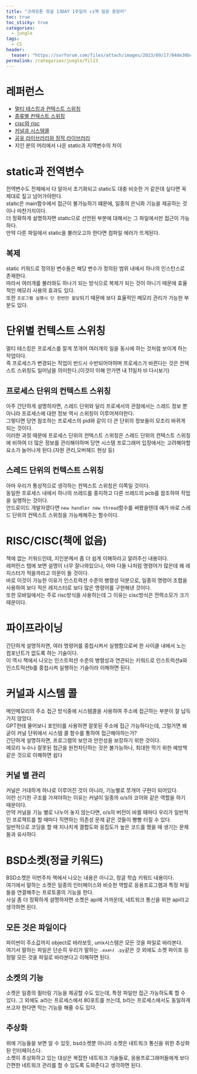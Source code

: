 ```yaml
---
title: "크래프톤 정글 13DAY 1주일차 cs책 질문 총망라"
toc: true
toc_sticky: true
categories:
  - jungle
tags:
  - CS
header:
  teaser: "https://svrforum.com/files/attach/images/2023/09/17/84de30bcefaac27754c42afa51538fbf.jpg"
permalink: /categories/jungle/Til13
---
```

# 레퍼런스
- [멀티 테스킹과 컨텍스트 스위칭](https://inpa.tistory.com/entry/%F0%9F%91%A9%E2%80%8D%F0%9F%92%BB-multi-programming-tasking-processing)<br>
- [종류별 컨텍스트 스위칭](https://velog.io/@curiosity806/Context-Switching%EC%9C%BC%EB%A1%9C-%EC%95%8C%EC%95%84%EB%B3%B4%EB%8A%94-process%EC%99%80-thread)<br>
- [cisc와 risc](https://velog.io/@kjw2298/CISC-RISC-%EA%B0%9C%EB%85%90-%EB%B0%8F-%EC%B0%A8%EC%9D%B4#4-cisc-%EC%99%80-risc-%EB%B9%84%EA%B5%90)<br>
- [커널과 시스템콜](https://velog.io/@0mi/%EC%BB%A4%EB%84%90-%EC%8B%9C%EC%8A%A4%ED%85%9C-%EC%BD%9C)<br>
- [공유 라이브러리와 정적 라이브러리](https://ence2.github.io/2020/11/%EC%A0%95%EC%A0%81-%EB%9D%BC%EC%9D%B4%EB%B8%8C%EB%9F%AC%EB%A6%AClib-vs-%EB%8F%99%EC%A0%81-%EB%9D%BC%EC%9D%B4%EB%B8%8C%EB%9F%AC%EB%A6%ACdll/)<br>
- 지인 분의 머리에서 나온 static과 지역변수의 차이
# static과 전역변수
전역변수도 전체에서 다 알아서 초기화되고 static도 대충 비슷한 거 같은데 싶다면 꼭 제대로 짚고 넘어가야한다.<br>
static은 main함수에서 접근이 불가능하기 떄문에, 일종의 은닉화 기능을 제공하는 것이나 마찬가지이다.<br>
더 정확하게 설명하자면 static으로 선언된 부분에 대해서는 그 파일에서만 접근이 가능하다.<br>
만약 다른 파일에서 static을 불러오고자 한다면 컴파일 에러가 뜨게된다.
## 복제
static 키워드로 정의된 변수들은 해당 변수가 정의된 범위 내에서 하나의 인스턴스로 존재한다.<br>
따라서 여러개를 불러와도 하나가 되는 방식으로 복제가 되는 것이 아니기 때문에 효율적인 메모리 사용의 효과도 있다.<br>
또한 `프로그램 실행시 단 한번만 할당`되기 때문에 보다 효율적인 메모리 관리가 가능한 부분도 있다.
# 단위별 컨텍스트 스위칭
멀티 테스킹은 프로세스를 잘게 쪼개어 여러개의 일을 동시에 하는 것처럼 보이게 하는 작업이다.<br>
즉 프로세스가 변경되는 작업이 반드시 수반되어야하며 프로세스가 바뀐다는 것은 컨텍스트 스위칭도 일어남을 의미한다.(이것이 이해 안가면 내 11일차 til 다시보기)<br>
## 프로세스 단위의 컨텍스트 스위칭
아주 간단하게 설명하자면, 스레드 단위와 달리 프로세서의 관점에서는 스레드 정보 뿐 아니라 프로세스에 대한 정보 역시 스위칭이 이루어져야한다.<br>
그렇다면 당연 참조하는 프로세스의 pid와 같이 더 큰 단위의 정보들이 모조리 바뀌게 되는 것이다.<br>
이러한 과정 때문에 프로세스 단위의 컨텍스트 스위칭은 스레드 단위의 컨텍스트 스위칭에 비하여 더 많은 정보를 관리해야하며 당연 시스템 프로그래머 입장에서는 고려해야할 요소가 늘어나게 된다.(자원 관리,오버헤드 현상 등)
## 스레드 단위의 컨텍스트 스위칭
아마 우리가 통상적으로 생각하는 컨텍스트 스위칭은 이쪽일 것이다.<br>
동일한 프로세스 내에서 하나의 쓰레드를 중지하고 다른 쓰레드의 pcb를 참조하여 작업을 실행하는 것이다.<br>
안드로이드 개발자였다면 `new handler new thread`함수를 써봤을텐데 얘가 바로 스레드 단위의 컨텍스트 스위칭을 가능케해주는 함수이다.
# RISC/CISC(책에 없음)
책에 없는 키워드인데, 지인분께서 좀 더 쉽게 이해하라고 알려주신 내용이다.<br>
레퍼런스 탭에 보면 설명이 너무 잘나와있으나, 아마 다들 나처럼 명령어가 많은데 왜 레지스터가 적을까라고 의문이 들 것이다.<br>
바로 이것이 가능한 이유가 인스트럭션 수준의 병렬성 덕분으로, 일종의 명령어 조합을 사용하여 보다 적은 레지스터로 보다 많은 명령어를 구현해낸 것이다.<br>
또한 모바일에서는 주로 risc방식을 사용하는데 그 이유는 cisc방식은 전력소모가 크기 때문이다.
# 파이프라이닝
간단하게 설명하자면, 여러 명령어를 중첩시켜서 실행함으로써 한 사이클 내에서 노는 컴포넌트가 없도록 하는 기술이다.<br>
이 역시 책에서 나오는 인스트럭션 수준의 병렬성과 연관되는 키워드로 인스트럭션a와 인스트럭션b를 중첩시켜 실행하는 기술이라 이해하면 된다.
# 커널과 시스템 콜
메인메모리의 주소 접근 방식중에 시스템콜을 사용하여 주소에 접근하는 부분이 잘 납득가지 않았다.<BR>
GPT한테 물어보니 포인터를 사용하면 잘못된 주소에 접근 가능하다는데, 그럴거면 왜 굳이 커널 단위에서 시스템 콜 함수를 통하여 접근해야하는가?<BR>
간단하게 설명하자면, 프로그램의 보안과 안전성을 보장하기 위한 것이다.<br>
메모리 누수나 잘못된 접근을 원천차단하는 것은 불가능하나, 최대한 막기 위한 예방책 같은 것으로 이해하면 쉽다
## 커널 별 관리
커널은 거대하게 하나로 이루어진 것이 아니라, 기능별로 쪼개어 구현이 되어있다.<br>
이런 신기한 구조를 가져야하는 이유는 커널이 일종의 o/s의 코어와 같은 역할을 하기 때문이다.<br>
만약 커널을 기능 별로 나누어 놓지 않는다면, o/s의 버전이 바뀔 때마다 우리가 일반적인 프로젝트를 할 때마다 직면하는 의존성 문제 같은 것들이 빵빵 터질 수 있다.<br>
일반적으로 코딩을 할 때 지나치게 결합도와 응집도가 높은 코드를 짰을 때 생기는 문제들과 유사하다
# BSD소켓(정글 키워드)
BSD소켓은 이번주차 책에서 나오는 내용은 아니고, 정글 학습 키워드 내용이다.<br>
여기에서 말하는 소켓은 일종의 인터페이스와 비슷한 역할로 응용프로그램과 특정 파일들을 연결해주는 프로토콜의 기능을 한다.<br>
사실 좀 더 정확하게 설명하자면 소켓은 api에 가까운데, 네트워크 통신을 위한 api라고 생각하면 된다.
## 모든 것은 파일이다
파이썬이 주소값까지 object로 바라보듯, unix시스템은 모든 것을 파일로 바라본다.<br>
여기서 말하는 파일은 단순히 우리가 말하는 `.exe나 .py`같은 것 외에도 소켓 파이프 등 정말 모든 것을 파일로 바라본다고 이해하면 된다.
## 소켓의 기능
소켓은 일종의 필터링 기능을 제공할 수도 있는데, 특정 파일만 접근 가능하도록 할 수 있다.
그 외에도 a라는 프로세스에서 80포트를 쓰는데, b라는 프로세스에서도 동일하게 쓰고자 한다면 막는 기능을 해줄 수도 있다.
## 추상화
위에 기능들을 보면 알 수 있듯, bsd소켓뿐 아니라 소켓은 네트워크 통신을 위한 추상화된 인터페이스다.<br>
소켓이 추상화하고 있는 대상은 복잡한 네트워크 기술들로, 응용프로그래머들에게 보다 간편한 네트워크 관리를 할 수 있도록 도와준다고 생각하면 된다.